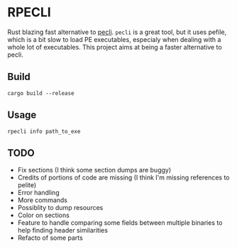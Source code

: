 # RPECLI

Rust blazing fast alternative to [pecli](https://github.com/Te-k/pecli). `pecli` is a great tool, but it uses pefile, which is a bit slow to load PE executables, especialy when dealing with a whole lot of executables. This project aims at being a faster alternative to pecli.

## Build
```
cargo build --release
```

## Usage
```
rpecli info path_to_exe
```

## TODO
- Fix sections (I think some section dumps are buggy)
- Credits of portions of code are missing (I think I'm missing references to pelite)
- Error handling
- More commands
- Possiblity to dump resources
- Color on sections
- Feature to handle comparing some fields between multiple binaries to help finding header similarities
- Refacto of some parts
